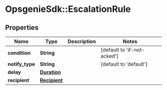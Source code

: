 # OpsgenieSdk::EscalationRule

## Properties
Name | Type | Description | Notes
------------ | ------------- | ------------- | -------------
**condition** | **String** |  | [default to &#39;if-not-acked&#39;]
**notify_type** | **String** |  | [default to &#39;default&#39;]
**delay** | [**Duration**](Duration.md) |  | 
**recipient** | [**Recipient**](Recipient.md) |  | 


